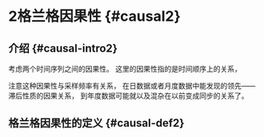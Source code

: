 # 2格兰格因果性 {#causal2}



## 介绍 {#causal-intro2}

考虑两个时间序列之间的因果性。
这里的因果性指的是时间顺序上的关系，

注意这种因果性与采样频率有关系，
在日数据或者月度数据中能发现的领先——滞后性质的因果关系，
到年度数据可能就以及混杂在以前变成同步的关系了。


## 格兰格因果性的定义 {#causal-def2}



